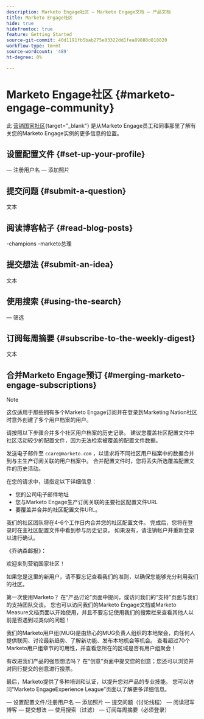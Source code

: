 ```yaml
---
description: Marketo Engage社区 — Marketo Engage文档 — 产品文档
title: Marketo Engage社区
hide: true
hidefromtoc: true
feature: Getting Started
source-git-commit: 40d1191fb5bab275e83322dd1fea89888d818820
workflow-type: tm+mt
source-wordcount: '489'
ht-degree: 0%

---
```


# Marketo Engage社区 {#marketo-engage-community}

此 [营销国家社区](https://nation.marketo.com/){target="_blank"} 是从Marketo Engage员工和同事那里了解有关您的Marketo Engage实例的更多信息的位置。

## 设置配置文件 {#set-up-your-profile}

 — 注册用户名 — 添加照片

## 提交问题 {#submit-a-question}

文本

## 阅读博客帖子 {#read-blog-posts}

-champions -marketo总理

## 提交想法 {#submit-an-idea}

文本

## 使用搜索 {#using-the-search}

 — 筛选

## 订阅每周摘要 {#subscribe-to-the-weekly-digest}

文本

## 合并Marketo Engage预订 {#merging-marketo-engage-subscriptions}

>[!NOTE]
>
>这仅适用于那些拥有多个Marketo Engage订阅并在登录到Marketing Nation社区时意外创建了多个用户档案的用户。

请按照以下步骤合并多个社区用户档案的历史记录。 建议您覆盖社区配置文件中社区活动较少的配置文件，因为无法检索被覆盖的配置文件数据。

发送电子邮件至 `ccare@marketo.com` ，以请求将不同社区用户档案中的数据合并到与主生产订阅关联的用户档案中。 合并配置文件时，您将丢失所选覆盖配置文件的历史活动。

在您的请求中，请指定以下详细信息：

* 您的公司电子邮件地址
* 您与Marketo Engage生产订阅关联的主要社区配置文件URL
* 要覆盖并合并的社区配置文件URL。

我们的社区团队将在4-6个工作日内合并您的社区配置文件。 完成后，您将在登录时在主社区配置文件中看到参与历史记录。 如果没有，请注销帐户并重新登录以进行确认。



《乔纳森邮报》：

欢迎来到营销国家社区！

如果您是这里的新用户，请不要忘记查看我们的准则，以确保您能够充分利用我们的社区。

第一次使用Marketo？ 在“产品讨论”页面中提问，或访问我们的“支持”页面与我们的支持团队交谈。 您也可以访问我们的Marketo Engage文档或Marketo Measure文档页面以开始使用，并且不要忘记使用我们的搜索栏来查看其他人以前是否遇到过类似的问题！

我们的Marketo用户组(MUG)是由热心的MUG负责人组织的本地聚会，向任何人提供联网、讨论最新趋势、了解新功能、发布本地机会等机会。 查看超过70个Marketo用户组章节的可用性，并查看您所在的区域是否有用户组聚会！

有改进我们产品的强烈想法吗？ 在“创意”页面中提交您的创意；您还可以浏览并对同行提交的创意进行投票。

最后，Marketo提供了多种培训和认证，以提升您对产品的专业技能。 您可以访问“Marketo EngageExperience League”页面以了解更多详细信息。



 — 设置配置文件/注册用户名 — 添加照片 — 提交问题（讨论线程） — 阅读冠军博客 — 提交想法 — 使用搜索（过滤） — 订阅每周摘要（必须登录）